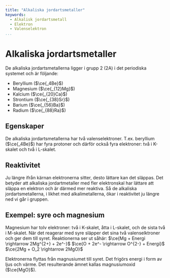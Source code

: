 ```yaml
---
title: "Alkaliska jordartsmetaller"
keywords:
  - Alkalisk jordartsmetall
  - Elektron
  - Valenselektron
...
```


# Alkaliska jordartsmetaller
De alkaliska jordartsmetallerna ligger i grupp 2 (2A) i det periodiska systemet och är följande:
* Beryllium ($\ce{_4Be}$)
* Magnesium ($\ce{_{12}Mg}$)
* Kalcium ($\ce{_{20}Ca}$)
* Strontium ($\ce{_{38}Sr}$)
* Barium ($\ce{_{56}Ba}$)
* Radium ($\ce{_{88}Ra}$)

## Egenskaper
De alkaliska jordartsmetallerna har två valenselektroner. T.ex. beryllium ($\ce{_4Be}$) har fyra protoner och därför också fyra elektroner: två i K-skalet och två i L-skalet.

## Reaktivitet
Ju längre ifrån kärnan elektronerna sitter, desto lättare kan det släppas. Det betyder att alkaliska jordartmetaller med fler elektronskal har lättare att släppa en elektron och är därmed mer reaktiva. Så de alkaliska jordartsmetallerna, i likhet med alkalimetallerna, ökar i reaktivitet ju längre ned vi går i gruppen.

## Exempel: syre och magnesium
Magnesium har tolv elektroner: två i K-skalet, åtta i L-skalet, och de sista två i M-skalet. När det reagerar med syre släpper det sina två valenselktroner och ger dem till syret. Reaktionerna ser ut såhär:
$\ce{Mg + Energi \rightarrow 2Mg^{2+} + 2e^-}$
$\ce{O + 2e^- \rightarrow O^{2-} + Energi}$
$\ce{2Mg + O_2 \rightarrow 2MgO}$

Elektronerna flyttas från magnusiumet till syret. Det frigörs energi i form av ljus och värme. Det resulterande ämnet kallas magnusiumoxid ($\ce{MgO}$).

